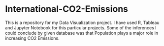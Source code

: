 # International-CO2-Emissions
This is a repository for my Data Visualization project. I have used R, Tableau and Jupyter Notebook for this particular projects. Some of the inferences I could conclude by given database was that Population plays a major role in increasing CO2 Emissions.
